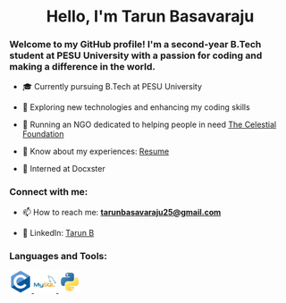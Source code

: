 <h1 align="center">Hello, I'm Tarun Basavaraju</h1>

<h3 align="left">Welcome to my GitHub profile! I'm a second-year B.Tech student at PESU University with a passion for coding and making a difference in the world.</h3>

- 🎓 Currently pursuing B.Tech at PESU University

- 🌱 Exploring new technologies and enhancing my coding skills

- 💖 Running an NGO dedicated to helping people in need [The Celestial Foundation](https://www.instagram.com/thecelestialfoundation?utm_source=ig_web_button_share_sheet&igsh=ZDNlZDc0MzIxNw==)

- 📄 Know about my experiences: [Resume](https://salmon-mela-18.tiiny.site)

- 💼 Interned at Docxster

<h3 align="left">Connect with me:</h3>
<p align="left">
  
  - 📫 How to reach me: **tarunbasavaraju25@gmail.com**

  - 💼 LinkedIn: [Tarun B](www.linkedin.com/in/tarun-basavaraju-504b51315)
</p>

<h3 align="left">Languages and Tools:</h3>
<p align="left"> <a href="https://www.cprogramming.com/" target="_blank" rel="noreferrer"> <img src="https://raw.githubusercontent.com/devicons/devicon/master/icons/c/c-original.svg" alt="c" width="40" height="40"/> </a> <a href="https://www.mysql.com/" target="_blank" rel="noreferrer"> <img src="https://raw.githubusercontent.com/devicons/devicon/master/icons/mysql/mysql-original-wordmark.svg" alt="mysql" width="40" height="40"/> </a> <a href="https://www.python.org" target="_blank" rel="noreferrer"> <img src="https://raw.githubusercontent.com/devicons/devicon/master/icons/python/python-original.svg" alt="python" width="40" height="40"/> </a> </p>
